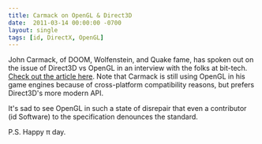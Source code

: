 ```yaml
---
title: Carmack on OpenGL & Direct3D
date:  2011-03-14 00:00:00 -0700
layout: single
tags: [id, DirectX, OpenGL]
---
```


John Carmack, of DOOM, Wolfenstein, and Quake fame, has spoken out on the issue of Direct3D vs OpenGL in an interview with the folks at bit-tech. [Check out the article here](https://web.archive.org/web/20150215213647/http://www.bit-tech.net/news/gaming/2011/03/11/carmack-directx-better-opengl/). Note that Carmack is still using OpenGL in his game engines because of cross-platform compatibility reasons, but prefers Direct3D's more modern API.

It's sad to see OpenGL in such a state of disrepair that even a contributor (id Software) to the specification denounces the standard.

P.S. Happy π day.
